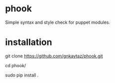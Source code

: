 # phook

Simple syntax and style check for puppet modules.

# installation

git clone https://github.com/gnkaytaz/phook.git

cd phook/

sudo pip install .

